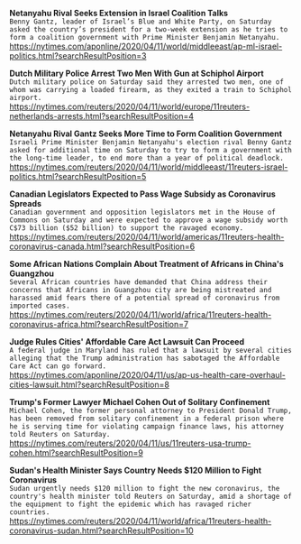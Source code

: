 **Netanyahu Rival Seeks Extension in Israel Coalition Talks**\
`Benny Gantz, leader of Israel’s Blue and White Party, on Saturday asked the country’s president for a two-week extension as he tries to form a coalition government with Prime Minister Benjamin Netanyahu.`\
https://nytimes.com/aponline/2020/04/11/world/middleeast/ap-ml-israel-politics.html?searchResultPosition=3

**Dutch Military Police Arrest Two Men With Gun at Schiphol Airport**\
`Dutch military police on Saturday said they arrested two men, one of whom was carrying a loaded firearm, as they exited a train to Schiphol airport.`\
https://nytimes.com/reuters/2020/04/11/world/europe/11reuters-netherlands-arrests.html?searchResultPosition=4

**Netanyahu Rival Gantz Seeks More Time to Form Coalition Government**\
`Israeli Prime Minister Benjamin Netanyahu's election rival Benny Gantz asked for additional time on Saturday to try to form a government with the long-time leader, to end more than a year of political deadlock.`\
https://nytimes.com/reuters/2020/04/11/world/middleeast/11reuters-israel-politics.html?searchResultPosition=5

**Canadian Legislators Expected to Pass Wage Subsidy as Coronavirus Spreads**\
`Canadian government and opposition legislators met in the House of Commons on Saturday and were expected to approve a wage subsidy worth C$73 billion ($52 billion) to support the ravaged economy.`\
https://nytimes.com/reuters/2020/04/11/world/americas/11reuters-health-coronavirus-canada.html?searchResultPosition=6

**Some African Nations Complain About Treatment of Africans in China's Guangzhou**\
`Several African countries have demanded that China address their concerns that Africans in Guangzhou city are being mistreated and harassed amid fears there of a potential spread of coronavirus from imported cases. `\
https://nytimes.com/reuters/2020/04/11/world/africa/11reuters-health-coronavirus-africa.html?searchResultPosition=7

**Judge Rules Cities' Affordable Care Act Lawsuit Can Proceed**\
`A federal judge in Maryland has ruled that a lawsuit by several cities alleging that the Trump administration has sabotaged the Affordable Care Act can go forward. `\
https://nytimes.com/aponline/2020/04/11/us/ap-us-health-care-overhaul-cities-lawsuit.html?searchResultPosition=8

**Trump's Former Lawyer Michael Cohen Out of Solitary Confinement**\
`Michael Cohen, the former personal attorney to President Donald Trump, has been removed from solitary confinement in a federal prison where he is serving time for violating campaign finance laws, his attorney told Reuters on Saturday.`\
https://nytimes.com/reuters/2020/04/11/us/11reuters-usa-trump-cohen.html?searchResultPosition=9

**Sudan's Health Minister Says Country Needs $120 Million to Fight Coronavirus**\
`Sudan urgently needs $120 million to fight the new coronavirus, the country's health minister told Reuters on Saturday, amid a shortage of the equipment to fight the epidemic which has ravaged richer countries. `\
https://nytimes.com/reuters/2020/04/11/world/africa/11reuters-health-coronavirus-sudan.html?searchResultPosition=10

